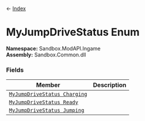 ← [Index](index.md)
# MyJumpDriveStatus Enum
**Namespace:** Sandbox.ModAPI.Ingame  
**Assembly:** Sandbox.Common.dll  
### Fields
|Member|Description|
|---|---|
|[`MyJumpDriveStatus Charging`](Sandbox.ModAPI.Ingame.Charging)||
|[`MyJumpDriveStatus Ready`](Sandbox.ModAPI.Ingame.Ready)||
|[`MyJumpDriveStatus Jumping`](Sandbox.ModAPI.Ingame.Jumping)||
